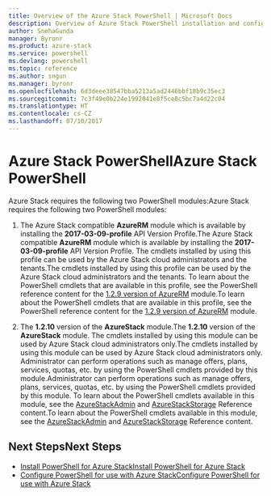 ```yaml
---
title: Overview of the Azure Stack PowerShell | Microsoft Docs
description: Overview of Azure Stack PowerShell installation and configuration.
author: SnehaGunda
manager: Byronr
ms.product: azure-stack
ms.service: powershell
ms.devlang: powershell
ms.topic: reference
ms.author: sngun
ms.manager: byronr
ms.openlocfilehash: 6d3deee38547bba5213a5ad2446bbf18b9c35ec3
ms.sourcegitcommit: 7c3f49e0b224e1992041e8f5ce8c5bc7a4d22c04
ms.translationtype: HT
ms.contentlocale: cs-CZ
ms.lasthandoff: 07/10/2017
---
```

# <a name="azure-stack-powershell"></a><span data-ttu-id="6e4d6-103">Azure Stack PowerShell</span><span class="sxs-lookup"><span data-stu-id="6e4d6-103">Azure Stack PowerShell</span></span> 

<span data-ttu-id="6e4d6-104">Azure Stack requires the following two PowerShell modules:</span><span class="sxs-lookup"><span data-stu-id="6e4d6-104">Azure Stack requires the following two PowerShell modules:</span></span>  

1. <span data-ttu-id="6e4d6-105">The Azure Stack compatible **AzureRM** module which is available by installing the **2017-03-09-profile** API Version Profile.</span><span class="sxs-lookup"><span data-stu-id="6e4d6-105">The Azure Stack compatible **AzureRM** module which is available by installing the **2017-03-09-profile** API Version Profile.</span></span> <span data-ttu-id="6e4d6-106">The cmdlets installed by using this profile can be used by the Azure Stack cloud administrators and the tenants.</span><span class="sxs-lookup"><span data-stu-id="6e4d6-106">The cmdlets installed by using this profile can be used by the Azure Stack cloud administrators and the tenants.</span></span> <span data-ttu-id="6e4d6-107">To learn about the PowerShell cmdlets that are available in this profile, see the PowerShell reference content for the [1.2.9 version of AzureRM](https://docs.microsoft.com/en-us/powershell/azure/overview?view=azurermps-1.2.9) module.</span><span class="sxs-lookup"><span data-stu-id="6e4d6-107">To learn about the PowerShell cmdlets that are available in this profile, see the PowerShell reference content for the [1.2.9 version of AzureRM](https://docs.microsoft.com/en-us/powershell/azure/overview?view=azurermps-1.2.9) module.</span></span>  

2. <span data-ttu-id="6e4d6-108">The **1.2.10** version of the **AzureStack** module.</span><span class="sxs-lookup"><span data-stu-id="6e4d6-108">The **1.2.10** version of the **AzureStack** module.</span></span> <span data-ttu-id="6e4d6-109">The cmdlets installed by using this module can be used by Azure Stack cloud administrators only.</span><span class="sxs-lookup"><span data-stu-id="6e4d6-109">The cmdlets installed by using this module can be used by Azure Stack cloud administrators only.</span></span> <span data-ttu-id="6e4d6-110">Administrator can perform operations such as manage offers, plans, services, quotas, etc. by using the PowerShell cmdlets provided by this module.</span><span class="sxs-lookup"><span data-stu-id="6e4d6-110">Administrator can perform operations such as manage offers, plans, services, quotas, etc. by using the PowerShell cmdlets provided by this module.</span></span> <span data-ttu-id="6e4d6-111">To learn about the PowerShell cmdlets available in this module, see the [AzureStackAdmin](https://docs.microsoft.com/en-us/powershell/module/azurerm.azurestackadmin/?view=azurestackps-1.2.9#azurerm.azurestackadmin) and [AzureStackStorage](https://docs.microsoft.com/en-us/powershell/module/azurerm.azurestackstorage/?view=azurestackps-1.2.9#azurerm.azurestackstorage) Reference content.</span><span class="sxs-lookup"><span data-stu-id="6e4d6-111">To learn about the PowerShell cmdlets available in this module, see the [AzureStackAdmin](https://docs.microsoft.com/en-us/powershell/module/azurerm.azurestackadmin/?view=azurestackps-1.2.9#azurerm.azurestackadmin) and [AzureStackStorage](https://docs.microsoft.com/en-us/powershell/module/azurerm.azurestackstorage/?view=azurestackps-1.2.9#azurerm.azurestackstorage) Reference content.</span></span>

## <a name="next-steps"></a><span data-ttu-id="6e4d6-112">Next Steps</span><span class="sxs-lookup"><span data-stu-id="6e4d6-112">Next Steps</span></span>

* [<span data-ttu-id="6e4d6-113">Install PowerShell for Azure Stack</span><span class="sxs-lookup"><span data-stu-id="6e4d6-113">Install PowerShell for Azure Stack</span></span>](https://docs.microsoft.com/en-us/azure/azure-stack/azure-stack-powershell-install?view=azurestackps-1.2.9&toc=%2fpowershell%2fmodule%2ftoc.json%3fview%3dazurestackps-1.2.9&view=azurestackps-1.2.9)
* [<span data-ttu-id="6e4d6-114">Configure PowerShell for use with Azure Stack</span><span class="sxs-lookup"><span data-stu-id="6e4d6-114">Configure PowerShell for use with Azure Stack</span></span>](https://docs.microsoft.com/en-us/azure/azure-stack/azure-stack-powershell-configure?view=azurestackps-1.2.9&toc=%2fpowershell%2fmodule%2ftoc.json%3fview%3dazurestackps-1.2.9&view=azurestackps-1.2.9)


